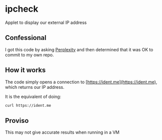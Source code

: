 # ipcheck
Applet to display our external IP address

## Confessional
I got this code by asking [Perplexity](https://www.perplexity.ai/) and then determined that it was OK to commit to my own repo. 

## How it works
The code simply opens a connection to [https://ident.me](https://ident.me), which returns our IP address.

It is the equivalent of doing:
```bash
curl https://ident.me
```

## Proviso
This may not give accurate results when running in a VM